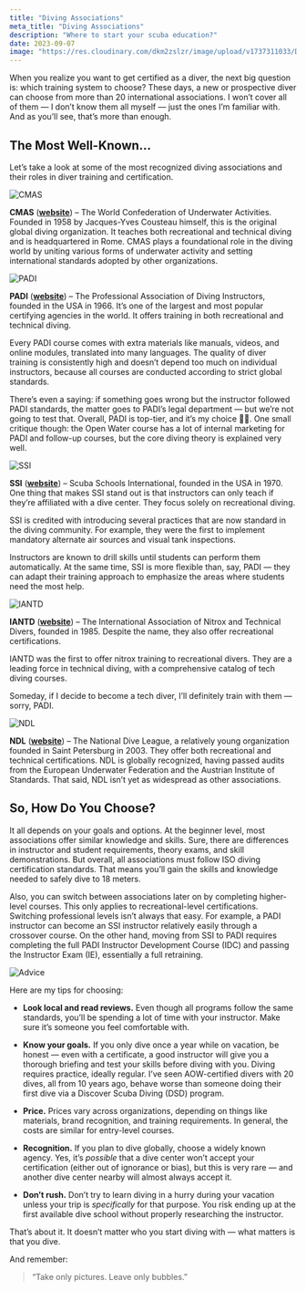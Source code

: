 ```yaml
---
title: "Diving Associations"
meta_title: "Diving Associations"
description: "Where to start your scuba education?"
date: 2023-09-07
image: "https://res.cloudinary.com/dkm2zslzr/image/upload/v1737311033/Diving_Associations_Preview_trf2sx.png"
---
```


When you realize you want to get certified as a diver, the next big question is: which training system to choose? These days, a new or prospective diver can choose from more than 20 international associations. I won’t cover all of them — I don’t know them all myself — just the ones I’m familiar with. And as you’ll see, that’s more than enough.

## The Most Well-Known...

Let’s take a look at some of the most recognized diving associations and their roles in diver training and certification.

![CMAS](https://res.cloudinary.com/dkm2zslzr/image/upload/v1737311032/Diving_Associations_CMAS_cpviv6.png "CMAS")

**CMAS** (**[website](http://www.cmas.org/)**) – The World Confederation of Underwater Activities. Founded in 1958 by Jacques-Yves Cousteau himself, this is the original global diving organization. It teaches both recreational and technical diving and is headquartered in Rome. CMAS plays a foundational role in the diving world by uniting various forms of underwater activity and setting international standards adopted by other organizations.

![PADI](https://res.cloudinary.com/dkm2zslzr/image/upload/v1737311078/Diving_Associations_PADI_zaktic.png "PADI")

**PADI** (**[website](https://www.padi.com/)**) – The Professional Association of Diving Instructors, founded in the USA in 1966. It’s one of the largest and most popular certifying agencies in the world. It offers training in both recreational and technical diving.

Every PADI course comes with extra materials like manuals, videos, and online modules, translated into many languages. The quality of diver training is consistently high and doesn’t depend too much on individual instructors, because all courses are conducted according to strict global standards.

There’s even a saying: if something goes wrong but the instructor followed PADI standards, the matter goes to PADI’s legal department — but we’re not going to test that. Overall, PADI is top-tier, and it’s my choice 👍🏻. One small critique though: the Open Water course has a lot of internal marketing for PADI and follow-up courses, but the core diving theory is explained very well.

![SSI](https://res.cloudinary.com/dkm2zslzr/image/upload/v1737311031/Diving_Associations_SSI_rxtmrp.png "SSI")

**SSI** (**[website](https://www.divessi.com/)**) – Scuba Schools International, founded in the USA in 1970. One thing that makes SSI stand out is that instructors can only teach if they’re affiliated with a dive center. They focus solely on recreational diving.

SSI is credited with introducing several practices that are now standard in the diving community. For example, they were the first to implement mandatory alternate air sources and visual tank inspections.

Instructors are known to drill skills until students can perform them automatically. At the same time, SSI is more flexible than, say, PADI — they can adapt their training approach to emphasize the areas where students need the most help.

![IANTD](https://res.cloudinary.com/dkm2zslzr/image/upload/v1737311031/Diving_Associations_IANTD_c7zpjt.png "IANTD")

**IANTD** (**[website](https://www.iantd.com/)**) – The International Association of Nitrox and Technical Divers, founded in 1985. Despite the name, they also offer recreational certifications.

IANTD was the first to offer nitrox training to recreational divers. They are a leading force in technical diving, with a comprehensive catalog of tech diving courses.

Someday, if I decide to become a tech diver, I’ll definitely train with them — sorry, PADI.

![NDL](https://res.cloudinary.com/dkm2zslzr/image/upload/v1737311032/Diving_Associations_NDL_snyhhs.png "NDL")

**NDL** (**[website](https://ndl-global.com/)**) – The National Dive League, a relatively young organization founded in Saint Petersburg in 2003. They offer both recreational and technical certifications. NDL is globally recognized, having passed audits from the European Underwater Federation and the Austrian Institute of Standards. That said, NDL isn’t yet as widespread as other associations.

## So, How Do You Choose?

It all depends on your goals and options. At the beginner level, most associations offer similar knowledge and skills. Sure, there are differences in instructor and student requirements, theory exams, and skill demonstrations. But overall, all associations must follow ISO diving certification standards. That means you’ll gain the skills and knowledge needed to safely dive to 18 meters.

Also, you can switch between associations later on by completing higher-level courses. This only applies to recreational-level certifications. Switching professional levels isn’t always that easy. For example, a PADI instructor can become an SSI instructor relatively easily through a crossover course. On the other hand, moving from SSI to PADI requires completing the full PADI Instructor Development Course (IDC) and passing the Instructor Exam (IE), essentially a full retraining.

![Advice](https://res.cloudinary.com/dkm2zslzr/image/upload/v1737311033/Diving_Associations_Advice_x9vm2i.png "Advice")

Here are my tips for choosing:

- **Look local and read reviews.** Even though all programs follow the same standards, you’ll be spending a lot of time with your instructor. Make sure it’s someone you feel comfortable with.

- **Know your goals.** If you only dive once a year while on vacation, be honest — even with a certificate, a good instructor will give you a thorough briefing and test your skills before diving with you. Diving requires practice, ideally regular. I’ve seen AOW-certified divers with 20 dives, all from 10 years ago, behave worse than someone doing their first dive via a Discover Scuba Diving (DSD) program.

- **Price.** Prices vary across organizations, depending on things like materials, brand recognition, and training requirements. In general, the costs are similar for entry-level courses.

- **Recognition.** If you plan to dive globally, choose a widely known agency. Yes, it’s *possible* that a dive center won’t accept your certification (either out of ignorance or bias), but this is very rare — and another dive center nearby will almost always accept it.

- **Don’t rush.** Don’t try to learn diving in a hurry during your vacation unless your trip is *specifically* for that purpose. You risk ending up at the first available dive school without properly researching the instructor.

That’s about it. It doesn’t matter who you start diving with — what matters is that you dive.

And remember:

<blockquote>“Take only pictures. Leave only bubbles.”</blockquote>
